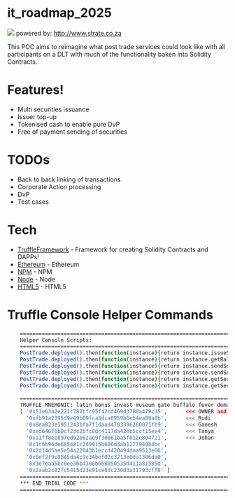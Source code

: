 # it_roadmap_2025

![](http://strate.co.za/sites/default/files/state-logo-dark.svg)
powered by: http://www.strate.co.za

This POC aims to reimagine what post trade services could look like with all participants on a DLT with much of the functionality baken into Solidity Contracts.

# Features!

* Multi securities issuance
* Issuer top-up
* Tokenised cash to enable pure DvP
* Free of payment sending of securities

# TODOs

* Back to back linking of transactions
* Corporate Action processing
* DvP
* Test cases

# Tech

* [TruffleFramework] - Framework for creating Solidity Contracts and DAPPs!
* [Ethereum] - Ethereum
* [NPM] - NPM
* [Node] - Node
* [HTML5] - HTML5

# Truffle Console Helper Commands

```sh
    ==========================================================================
    Helper Console Scripts:
    ==========================================================================
    PostTrade.deployed().then(function(instance){return instance.issueSecurity("ZAE001",1000,"Anglo American PLC","ANG")});
    PostTrade.deployed().then(function(instance){return instance.getBalanceOfSecAndAccount("ZAE001","0x51e63a2E221C782Bfc95f42Cd469D3780a479C15")});
    PostTrade.deployed().then(function(instance){return instance.sendSecurity("ZAE001",600,"0x2AaB2c02Fc5415D23e91CE8Dc230D3A31793CFF8")});
    PostTrade.deployed().then(function(instance){return instance.sendSecurity("ZAE001",500,"0x8ea823e5951243bfa7f1daad4703396260071fb9", {from: "0x2AaB2c02Fc5415D23e91CE8Dc230D3A31793CFF8"})});
    PostTrade.deployed().then(function(instance){return instance.getSecurityDetails("ZAE001")});
    PostTrade.deployed().then(function(instance){return instance.getSecuritiesListById(0)});
    
    ==========================================================================
    TRUFFLE MNEMONIC: latin bonus invest museum gate buffalo fever demand neglect entire session rail
    [ '0x51e63a2e221c782bfc95f42cd469d3780a479c15',      <<< OWNER and default recipient of initial issue
      '0xfb91a2395d9e49b89fca3dca0959b6eb4ea08a0b',      <<< Rudi
      '0x8ea823e5951243bfa7f1daad4703396260071fb9',      <<< Ganesh
      '0xed646f6b0cf23c2bfc0dc4117da42eb5ccf15ee4',      <<< Tanya
      '0xa1ff8ee897ed92e62ae9f30061ba5f012e804721',      <<< Johan
      '0x1c6b96de685481c2d9915b606d4ab1277949b4bc',
      '0x2d14d5ae5e54a22043b1eccd420494daa9513e06',
      '0x0ef2f9c8845da4c9c34bef02c3213e0da1306da0',
      '0x3e7eaa5bc0ee36b4308b668050535d411a81585d',
      '0x2aab2c02fc5415d23e91ce8dc230d3a31793cff8' ]
    ==========================================================================
    *** END TRIAL CODE ***
    ==========================================================================
```


[TruffleFramework]: <http://truffleframework.com/>
[Ethereum]: <https://ethereum.org/>
[NPM]: <https://www.npmjs.com/>
[Node]: <https://nodejs.org/en/>
[HTML5]: <https://en.wikipedia.org/wiki/HTML5>
